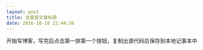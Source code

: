 ```yaml
---
layout: post
title: 这里是文章标题
date: 2016-10-10 22:44:26
---
```

开始写博客，写完后点击第一排第一个按钮，复制出源代码后保存到本地记事本中

